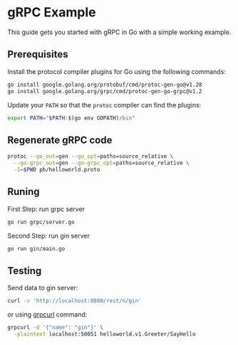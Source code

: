 # gRPC Example

This guide gets you started with gRPC in Go with a simple working example.

## Prerequisites

Install the protocol compiler plugins for Go using the following commands:

```sh
go install google.golang.org/protobuf/cmd/protoc-gen-go@v1.28
go install google.golang.org/grpc/cmd/protoc-gen-go-grpc@v1.2
```

Update your `PATH` so that the `protoc` compiler can find the plugins:

```sh
export PATH="$PATH:$(go env GOPATH)/bin"
```

## Regenerate gRPC code

```sh
protoc --go_out=gen --go_opt=paths=source_relative \
  --go-grpc_out=gen --go-grpc_opt=paths=source_relative \
  -I=$PWD pb/helloworld.proto
```

## Runing

First Step: run grpc server

```sh
go run grpc/server.go
```

Second Step: run gin server

```sh
go run gin/main.go
```

## Testing

Send data to gin server:

```sh
curl -v 'http://localhost:8080/rest/n/gin'
```

or using [grpcurl](https://github.com/fullstorydev/grpcurl) command:

```sh
grpcurl -d '{"name": "gin"}' \
  -plaintext localhost:50051 helloworld.v1.Greeter/SayHello
```
